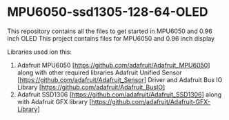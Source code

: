 # MPU6050-ssd1305-128-64-OLED
This repository contains all the files to get started in MPU6050 and 0.96 inch OLED
This project contains files for MPU6050 and 0.96 inch display

Libraries used ion this:
  1. Adafruit MPU6050 [https://github.com/adafruit/Adafruit_MPU6050] along with other required libraries Adafruit Unified Sensor [https://github.com/adafruit/Adafruit_Sensor] Driver and 
     Adafruit Bus IO Library [https://github.com/adafruit/Adafruit_BusIO]
  2. Adafruit SSD1306 [https://github.com/adafruit/Adafruit_SSD1306] along with Adafruit GFX library [https://github.com/adafruit/Adafruit-GFX-Library]
